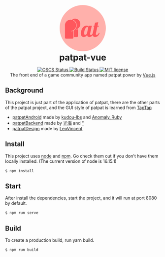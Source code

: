 <div align='center'>
    <img src='./src/assets/patpat.png' style='width:150px; border-radius:150px'/>
    <h1 style='width:200px; margin:auto; text-align:center'>patpat-vue</h1>
</div>

<p align='center'>
<a href="https://www.oscs1024.com/project/oscs/iSonce/patpat-vue?ref=badge_small">
    <img src="https://www.oscs1024.com/platform/badge/iSonce/patpat-vue.svg?size=small" alt="OSCS Status"/>
</a>
<a href="https://app.travis-ci.com/iSonce/patpat-vue.svg?branch=master">
    <img src='https://app.travis-ci.com/iSonce/patpat-vue.svg?branch=master' alt='Build Status'/>
</a>
<a href="./LICENSE.md" >
    <img src='https://img.shields.io/badge/license-MIT-blue' alt='MIT license'/>
</a>
<br/>
The front end of a game community app named patpat power by <a href='https://vuejs.org/'>Vue.js</a>
</p>

## Background
This project is just part of the application of patpat, there are the other parts of the patpat project, and the GUI style of patpat is learned from <a href='https://taptap.com'>TapTap</a>

* <a href='https://gitee.com/lin_po_sheng/patpat-android'>patpatAndroid</a> made by [kudou-lbs](https://gitee.com/lin_po_sheng) and [Anomaly_Ruby](https://gitee.com/Anomaly_Ruby)
* <a href='https://gitee.com/lin_po_sheng/patpat-backend'>patpatBackend</a> made by [光海](https://gitee.com/hide_and_see) and [“](mailto:994097470@qq.com)
* <a href='https://gitee.com/lin_po_sheng/patpat-design'>patpatDesign</a> made by [LeoVincent](https://gitee.com/leovincent)

## Install

This project uses [node](http://nodejs.org) and [npm](https://npmjs.com). Go check them out if you don't have them locally installed. (The current version of node is 16.15.1)

```sh
$ npm install
```

## Start

After install the dependencies, start the project, and it will run at port 8080 by default.

```sh
$ npm run serve
```

## Build

To create a production build, run yarn build.

```sh
$ npm run build
```

